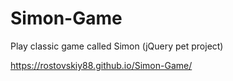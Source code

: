 # Simon-Game
Play classic game called Simon (jQuery pet project)

https://rostovskiy88.github.io/Simon-Game/
